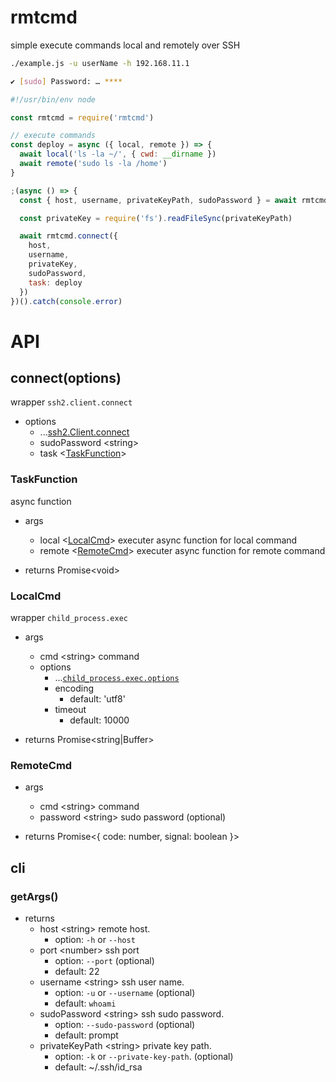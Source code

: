 # rmtcmd

simple execute commands local and remotely over SSH

```bash
./example.js -u userName -h 192.168.11.1

✔ [sudo] Password: … ****
```

```javascript
#!/usr/bin/env node

const rmtcmd = require('rmtcmd')

// execute commands
const deploy = async ({ local, remote }) => {
  await local('ls -la ~/', { cwd: __dirname })
  await remote('sudo ls -la /home')
}

;(async () => {
  const { host, username, privateKeyPath, sudoPassword } = await rmtcmd.cli.getArgs()

  const privateKey = require('fs').readFileSync(privateKeyPath)

  await rmtcmd.connect({
    host,
    username,
    privateKey,
    sudoPassword,
    task: deploy
  })
})().catch(console.error)
```

# API

## connect(options)

wrapper `ssh2.client.connect`

- options
  - ...[ssh2.Client.connect](https://github.com/mscdex/ssh2#client-methods)
  - sudoPassword \<string\>
  - task \<[TaskFunction](#TaskFunction)\>

### TaskFunction

async function

- args

  - local \<[LocalCmd](#LocalCmd)\> executer async function for local command
  - remote \<[RemoteCmd](#RemoteCmd)\> executer async function for remote command

- returns Promise\<void\>

### LocalCmd

wrapper `child_process.exec`

- args

  - cmd \<string\> command
  - options
    - ...[`child_process.exec.options`](https://nodejs.org/dist/latest-v12.x/docs/api/child_process.html#child_process_child_process_exec_command_options_callback)
    - encoding
      - default: 'utf8'
    - timeout
      - default: 10000

- returns Promise\<string|Buffer\>

### RemoteCmd

- args

  - cmd \<string\> command
  - password \<string\> sudo password (optional)

- returns Promise\<{ code: number, signal: boolean }\>

## cli

### getArgs()

- returns
  - host \<string\> remote host.
    - option: `-h` or `--host`
  - port \<number\> ssh port
    - option: `--port` (optional)
    - default: 22
  - username \<string\> ssh user name.
    - option: `-u` or `--username` (optional)
    - default: `whoami`
  - sudoPassword \<string\> ssh sudo password.
    - option: `--sudo-password` (optional)
    - default: prompt
  - privateKeyPath \<string\> private key path.
    - option: `-k` or `--private-key-path`. (optional)
    - default: ~/.ssh/id_rsa
